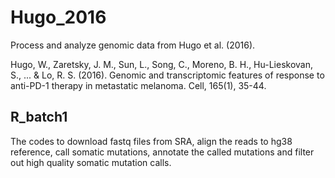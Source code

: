 # Hugo_2016

Process and analyze genomic data from Hugo et al. (2016).

Hugo, W., Zaretsky, J. M., Sun, L., Song, C., Moreno, B. H., Hu-Lieskovan, S., ... & Lo, R. S. (2016). Genomic and transcriptomic features of response to anti-PD-1 therapy in metastatic melanoma. Cell, 165(1), 35-44.

## R_batch1

The codes to download fastq files from SRA, align the reads to hg38 reference, call somatic mutations, annotate the called mutations and filter out high quality somatic mutation calls. 
